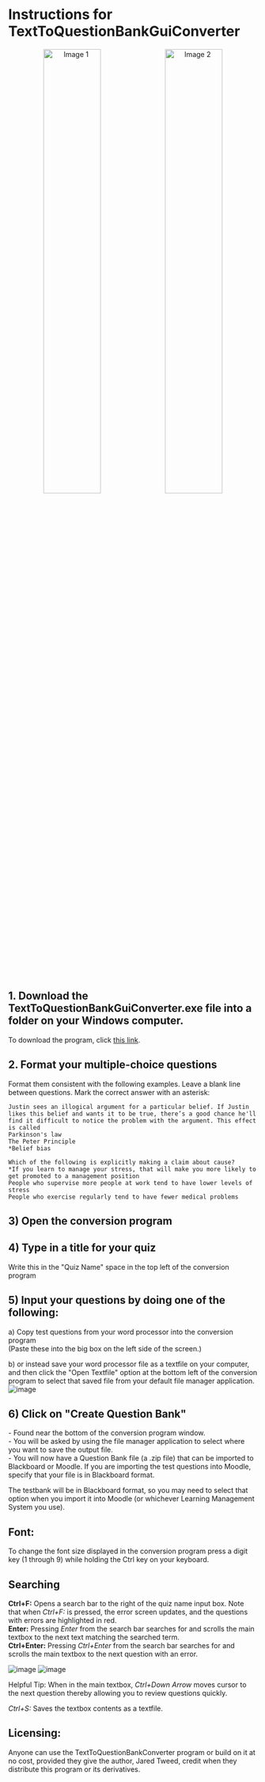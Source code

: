 # Instructions for TextToQuestionBankGuiConverter

<!--![image](https://user-images.githubusercontent.com/59375645/222648200-154b47cb-3a6d-4a9e-97a3-b7aeb357200a.png)
![image](https://user-images.githubusercontent.com/59375645/222648109-3090eb3a-add7-4f21-9b2b-8168c2f02656.png)

Notes to self:
https://stackoverflow.com/questions/48946680/how-to-avoid-the-windows-defender-smartscreen-prevented-an-unrecognized-app-fro
https://www.microsoft.com/en-us/wdsi/submission/952dbdcd-d929-44c9-a509-6e2f81773204

C:\Users\jared\Documents\GithubProjects\TextToQuestionBankConverter_TestFolder\auto-py-to-exe> python .\run.py
Add the following as additional folders in auto-py-to-exe (found using `pip show customtkinter`):
C:/Users/jared/AppData/Local/Packages/PythonSoftwareFoundation.Python.3.10_qbz5n2kfra8p0/LocalCache/local-packages/Python310/site-packages/customtkinter
C:/Users/jared/Documents/GithubProjects/TextToQuestionBankConverter/images
-->
<p align="center">
  <img src="https://user-images.githubusercontent.com/59375645/222648200-154b47cb-3a6d-4a9e-97a3-b7aeb357200a.png" alt="Image 1" style="width: 48%;" />
  <img src="https://user-images.githubusercontent.com/59375645/222648109-3090eb3a-add7-4f21-9b2b-8168c2f02656.png" alt="Image 2" style="width: 48%;" />
</p>

## 1. Download the TextToQuestionBankGuiConverter.exe file into a folder on your Windows computer. 

To download the program, click [this link](https://raw.githubusercontent.com/JaredTweed/TextToQuestionBankConverter/main/TextToQuestionBankGuiConverter.exe).  

## 2. Format your multiple-choice questions
Format them consistent with the following examples. Leave a blank line between questions. Mark the correct answer with an asterisk:  

```
Justin sees an illogical argument for a particular belief. If Justin likes this belief and wants it to be true, there’s a good chance he'll find it difficult to notice the problem with the argument. This effect is called  
Parkinson's law  
The Peter Principle  
*Belief bias  

Which of the following is explicitly making a claim about cause?  
*If you learn to manage your stress, that will make you more likely to get promoted to a management position  
People who supervise more people at work tend to have lower levels of stress  
People who exercise regularly tend to have fewer medical problems  
```
## 3) Open the conversion program

## 4) Type in a title for your quiz 
Write this in the "Quiz Name" space in the top left of the conversion program 

## 5) Input your questions by doing one of the following:
a) Copy test questions from your word processor into the conversion program  
(Paste these into the big box on the left side of the screen.)

b) or instead save your word processor file as a textfile on your computer, and then click the "Open Textfile" option at the bottom left of the conversion program to select that saved file from your default file manager application.  
![image](https://user-images.githubusercontent.com/59375645/222649652-495ab0c6-50dc-4471-a354-186b22ba65fc.png)

## 6) Click on "Create Question Bank" 
\- Found near the bottom of the conversion program window.  
\- You will be asked by using the file manager application to select where you want to save the output file.  
\- You will now have a Question Bank file (a .zip file) that can be imported to Blackboard or Moodle. If you are importing the test questions into Moodle, specify that your file is in Blackboard format.

The testbank will be in Blackboard format, so you may need to select that option when you import it into Moodle (or whichever Learning Management System you use).  

## Font: 
To change the font size displayed in the conversion program press a digit key (1 through 9) while holding the Ctrl key on your keyboard.

## Searching
**Ctrl+F:** Opens a search bar to the right of the quiz name input box. Note that when *Ctrl+F:* is pressed, the error screen updates, and the questions with errors are highlighted in red.  
**Enter:** Pressing *Enter* from the search bar searches for and scrolls the main textbox to the next text matching the searched term.  
**Ctrl+Enter:** Pressing *Ctrl+Enter* from the search bar searches for and scrolls the main textbox to the next question with an error.

![image](https://user-images.githubusercontent.com/59375645/222653859-5c7a6eae-e2bf-4e22-9943-29facfd10cdc.png)
![image](https://user-images.githubusercontent.com/59375645/222653460-f32b0413-73ad-46ff-a3a5-2f4516b34b1b.png)

Helpful Tip: When in the main textbox, *Ctrl+Down Arrow* moves cursor to the next question thereby allowing you to review questions quickly.  

*Ctrl+S:* Saves the textbox contents as a textfile.

## Licensing: 
Anyone can use the TextToQuestionBankConverter program or build on it at no cost, provided they give the author, Jared Tweed, credit when they distribute this program or its derivatives.
